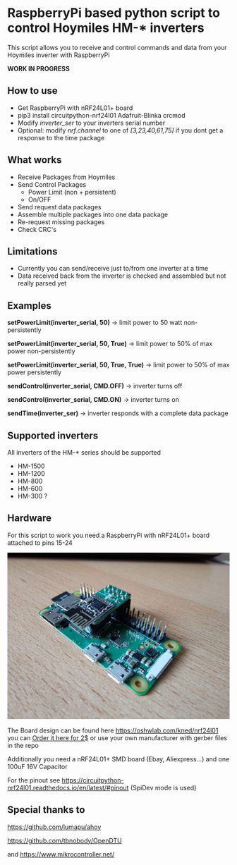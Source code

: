 # RaspberryPi based python script to control Hoymiles HM-* inverters
This script allows you to receive and control commands and data from your Hoymiles inverter with RaspberryPi

__WORK IN PROGRESS__

## How to use
- Get RaspberryPi with nRF24L01+ board
- pip3 install circuitpython-nrf24l01 Adafruit-Blinka crcmod
- Modify _inverter_ser_ to your inverters serial number 
- Optional: modify _nrf.channel_ to one of _[3,23,40,61,75]_ if you dont get a response to the time package

## What works
- Receive Packages from Hoymiles
- Send Control Packages
  - Power Limit (non + persistent)
  - On/OFF
- Send request data packages
- Assemble multiple packages into one data package
- Re-request missing packages
- Check CRC's

## Limitations
- Currently you can send/receive just to/from one inverter at a time
- Data received back from the inverter is checked and assembled but not really parsed yet

## Examples
__setPowerLimit(inverter_serial, 50)__ -> limit power to 50 watt non-persistently

__setPowerLimit(inverter_serial, 50, True)__ -> limit power to 50% of max power non-persistently

__setPowerLimit(inverter_serial, 50, True, True)__ -> limit power to 50% of max power persistently


__sendControl(inverter_serial, CMD.OFF)__ -> inverter turns off

__sendControl(inverter_serial, CMD.ON)__ -> inverter turns on


__sendTime(inverter_ser)__ -> inverter responds with a complete data package

## Supported inverters
All inverters of the HM-* series should be supported
- HM-1500
- HM-1200
- HM-800
- HM-600
- HM-300 ?

## Hardware
For this script to work you need a RaspberryPi with nRF24L01+ board attached to pins 15-24


![image](/doc/nRF24L01_board.jpg)

The Board design can be found here https://oshwlab.com/kned/nrf24l01
you can [Order it here for 2$](https://cart.jlcpcb.com/quote?edaOrderUrl=https%3A%2F%2Feasyeda.com%2Forder&uuid=5e372097f60a4c3f8a8444d01f0f9e50&electropolishingOnlyNo=no&achieveDate=72&eadLink=2&fileId=3b8cb339fffe45deb827d48908847318&fromOrder=yes) or use your own manufacturer with gerber files in the repo

Additionally you need a nRF24L01+ SMD board (Ebay, Aliexpress...) and one 100uF 16V Capacitor

For the pinout see https://circuitpython-nrf24l01.readthedocs.io/en/latest/#pinout (SpiDev mode is used)


## Special thanks to
https://github.com/lumapu/ahoy

https://github.com/tbnobody/OpenDTU

and https://www.mikrocontroller.net/

